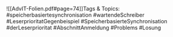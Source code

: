 
![[AdvIT-Folien.pdf#page=74]]Tags & Topics:
   #speicherbasiertesynchronisation
   #wartendeSchreiber
   #LeserprioritatGegenbeispiel
   #SpeicherbasierteSynchronisation
   #derLeserprioritat
   #AbschnittAnmeldung
   #Problems
   #Losung